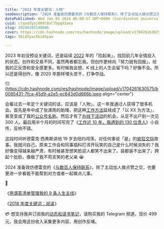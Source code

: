 ```yaml
---
title: "2023 年度关键词：人物"
seoDescription: "2024 准备效仿德雷克的《与数百人保持联系》，除了主动加人做点赞之交，也要更进一步看能不能帮到对方或者一起做点儿事。"
datePublished: Wed Jan 03 2024 06:00:57 GMT+0000 (Coordinated Universal Time)
cuid: clqxddyoj000l0al7bgqd3aea
slug: 20240103140046
cover: https://cdn.hashnode.com/res/hashnode/image/upload/v1704261638298/70a54683-4a59-4fb1-aa90-4c053347fffc.jpeg
tags: 5bi45yaz5bi45paw

---
```


2023 年初没预设关键词，还是延续 [2022](https://mp.weixin.qq.com/s?__biz=MzI3MzU5MDA1OQ==&mid=2247487560&idx=1&sn=c939c4ef1d275c4ea0bd75494ac7efa3&chksm=eb21a20cdc562b1aec9c47a59b2049c3f1252be60170d68cbfe6d54fffb8b9743fa1e93793d6#) 年的「捡起来」，找回前几年全情投入的状态。创作和交易不同，虽然两者都忘我。但创作更倾向「努力就有回报」，给我的正反馈和安全感更多。有时候我会想，K 线上的人生会留下吗？好像不会。所以还是得创作，像 2020 年那样埋头苦干，打争夺战。

![](https://cdn.hashnode.com/res/hashnode/image/upload/v1704261630575/b0085431-7fca-45d9-a2e5-ec643d0d666b.jpeg align="center")

会看过去一年定个关键词的话，应该是「人物」，这一年我通过人获得了很多机会。首先是年中成了张潇雨的助理，把这种[工作方法](https://mp.weixin.qq.com/s?__biz=MzI3MzU5MDA1OQ==&mid=2247488357&idx=1&sn=f8287b51b336d22b5d08f6213cbd722c&chksm=eb21a121dc562837d8998371454b227a9fac85e2a33cf26f145e904541d4c196b7ae5afb3213#rd)延续成了「以 XX 为方法」，甚至变成了我的[公众号名称](https://mp.weixin.qq.com/s?__biz=MzI3MzU5MDA1OQ==&mid=2247488415&idx=1&sn=ac737d966f3c3233226fae1b7f247640&chksm=eb21a1dbdc5628cd7f7ae268465b9aa7cdb1b9566e3057aa1b855c2bf13021e746bef3e34d6c#rd)。然后才有了[办线下活动](https://mp.weixin.qq.com/s?__biz=MzI3MzU5MDA1OQ==&mid=2247487776&idx=1&sn=7bf047e0f57592036329e86052279542&chksm=eb21a364dc562a723d8c6dd0e641a99faa94765ad975080e973e0e7b9689ba4da3f9ee23695d#rd)的机会，从足不出户到一次见 300 人。最后用半个月的时间写完了《[工作近 10 年，我遇到的 130 位贵人](https://mp.weixin.qq.com/s?__biz=MzI3MzU5MDA1OQ==&mid=2247487816&idx=1&sn=dd5f3286fa6f96a23017577cb87d25c6&chksm=eb21a30cdc562a1a88789c777dfbc9f742b016761c255d8311cdfb1ce4fc11aec1356983c265&scene=21#)》小自传，反响不错。

这段时间听德雷克·西弗斯讲他 19 岁去纽约闯荡，对任何事说「是」的[疯狂交际](https://readit.site/a/ilbat)故事。我就问自己，原来工作会和同事插科打诨开玩笑的自己是什么时候消失的？我好像变得越来越严肃，有时候甚至想笑脸迎人都笑不出来了。装都装不出来了，跨起个批脸，像极了我不苟言笑的老父亲 😭

2024 准备效仿德雷克的《[与数百人保持联系](https://readit.site/a/mIBnv)》，除了主动加人做点赞之交，也要更进一步看能不能帮到对方或者一起做点儿事。

🔗

《[用滴答清单管理我的 9 条人生主线](https://mp.weixin.qq.com/s?__biz=MzI3MzU5MDA1OQ==&mid=2247488324&idx=1&sn=871a3cc8a6f0df70278325d8e5974359&chksm=eb21a100dc56281671841d5f1166673c8e09d8a3cea0c679f78421825401e5f4cada3e4b28a8#)》

《[2018 年度关键词：阅读](https://mp.weixin.qq.com/s?__biz=MzI3MzU5MDA1OQ==&mid=2247484489&idx=1&sn=0e0a5769cb48b9d88be47859b1704ab8&chksm=eb21b60ddc563f1b1b4ef0fe1953c36caaf8d18f685e78a1adc923cc6cd844fbe8c8d8ed4faf#)》

💳 想支持我并订阅我的[动态和读书笔记](https://mp.weixin.qq.com/s/A_yK10ktL8Nl7RzsnGwzEg)，请购买我的 Telegram 频道，现价 499 元，我会用这份收入采集更多内容，用创作反哺。